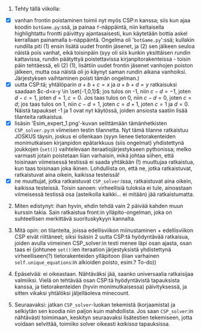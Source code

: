 1. Tehty tällä viikolla:
- [x] vanhan frontin poistaminen toimii nyt myös CSP:n kanssa; siis kun ajaa koodin `botGame.py`:ssä, ja painaa `f`-näppäintä, niin keltaisella highlightattu frontti päivittyy ajantasaisesti, kun käytetään bottia askel kerrallaan painamalla `b`-näppäintä. Ongelma oli '`botGame.py`':ssä; kullakin rundilla piti (1) ensin lisätä uudet frontin jäsenet, ja (2) sen jälkeen seuloa näistä pois vanhat, eikä toisinpäin (syy oli siis kunkin yksittäisen rundin kattavissa, rundin päätyttyä poistettavissa kirjanpitorakenteissa - toisin päin tehtäessä, eli (2) (1), lisättiin uudet frontin jäsenet vanhojen poiston jälkeen, mutta osa näistä oli jo käynyt saman rundin aikana vanhoiksi. Järjestyksen vaihtaminen poisti tämän ongelman.)
- [x] uutta CSP:tä; yhtälöparin $a+b+c=x$ ja $a+b+d=y$ ratkaisuksi saadaan $c-d=x-y \in \set{-1,0,1}$; jos tulos on -1, niin $c-d=-1$, joten $d-c=1$, joten $d=1, c=0$. Jos taas tulos on 0, niin $c-d=0$, joten $c=d$; jos taas tulos on 1, niin $c-d=1$, joten $c=d+1$, joten $c=1$ ja $d=0$. Näistä tapaukset -1 ja 1 ovat nyt käytössä, joiden ansiosta saatiin lisää tilanteita ratkaistua.
- [x] lisäsin 'Esim_expert_1.png'-kuvan selittämään tämänhetkisten `CSP_solver.py`:n viimeisen testin tilannetta. Nyt tämä tilanne ratkaistuu JOSKUS täysin, joskus ei ollenkaan (syyn lienee tietorakenteiden monimutkaisen kirjanpidon epätarkkuus (siis ongelmat) yhdistettynä joukkojen (`set()`) vaihtelevaan iteraatiojärjestykseen pythonissa; melko varmasti jotain poistetaan liian varhaisin, mikä johtaa siihen, että toisinaan viimeisessä testissä ei saada yhtäkään (!) muuttujaa ratkaistua, kun taas toisinaan joka ikinen. Lohdullista on, että ne, jotka ratkaistuvat, ratkaistuvat aina oikein, kaikissa testeissä!
- [x] ne muuttujat, jotka ratkaistuvat `CSP_solver`:issa, ratkaistuvat aina oikein, kaikissa testeissä. Toisin sanoen: virheellisiä tuloksia ei tule, ainoastaan viimeisessä testissä osa (asteikolla kaikki... ei mitään) jää ratkaistumatta.

2. Miten edistynyt: ihan hyvin, ehdin tehdä vain 2 päivää kahden muun kurssin takia. Sain ratkaistua front:in ylläpito-ongelman, joka on suhteellisen merkittävä suorituskykyyn kannalta.
3. Mitä opin: on tilanteita, joissa edellisviikon miinustaminen + edellisviikon CSP eivät riittäneet; siksi lisäsin 2 uutta CSP:tä hyödyntävää ratkaisua, joiden avulla viimeinen CSP_solver:in testi menee läpi osan ajasta, osan taas ei (johtunee `set()`:ien iteraation järjestyksistä yhdistettynä virheelliseen(?) tietorakenteiden ylläpitoon (liian varhainen `self.unique_equations`:in alkioiden poisto, esim.? To-do))

4. Epäselvää: ei oikeastaan. Nähtäväksi jää, saanko universaalia ratkaisijaa valmiiksi. Vielä on tehtävää osan CSP:tä hyödyntävistä tapauksista kanssa, ja tietorakenteiden (hyvin monimutkaisessa) päivityksessä, ja sitten vikaksi yhtälöksi jäljelläoleva minecount.
5. Seuraavaksi: jatkan `CSP_solver`-luokan tekemistä (korjaamista) ja selkiytän sen koodia niin paljon kuin mahdollista. Jos saan `CSP_solver`:in nähtävästi toimimaan, keskityn seuraavaksi lisätestien tekemiseen, jotta voidaan selvittää, toimiiko solver oikeasti _kaikissa_ tapauksissa.
